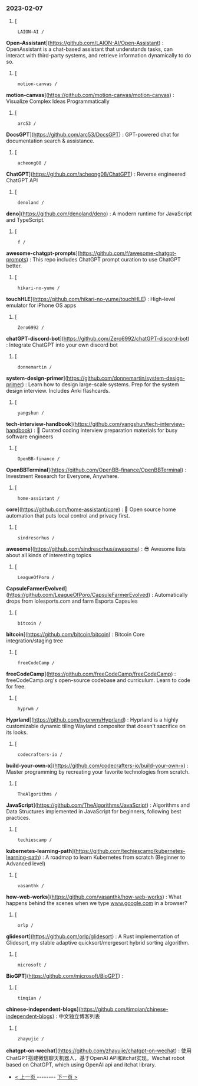 ### 2023-02-07 
1. [
    

        LAION-AI /
**Open-Assistant**](https://github.com/LAION-AI/Open-Assistant) : OpenAssistant is a chat-based assistant that understands tasks, can interact with third-party systems, and retrieve information dynamically to do so.
1. [
    

        motion-canvas /
**motion-canvas**](https://github.com/motion-canvas/motion-canvas) : Visualize Complex Ideas Programmatically
1. [
    

        arc53 /
**DocsGPT**](https://github.com/arc53/DocsGPT) : GPT-powered chat for documentation search & assistance.
1. [
    

        acheong08 /
**ChatGPT**](https://github.com/acheong08/ChatGPT) : Reverse engineered ChatGPT API
1. [
    

        denoland /
**deno**](https://github.com/denoland/deno) : A modern runtime for JavaScript and TypeScript.
1. [
    

        f /
**awesome-chatgpt-prompts**](https://github.com/f/awesome-chatgpt-prompts) : This repo includes ChatGPT prompt curation to use ChatGPT better.
1. [
    

        hikari-no-yume /
**touchHLE**](https://github.com/hikari-no-yume/touchHLE) : High-level emulator for iPhone OS apps
1. [
    

        Zero6992 /
**chatGPT-discord-bot**](https://github.com/Zero6992/chatGPT-discord-bot) : Integrate ChatGPT into your own discord bot
1. [
    

        donnemartin /
**system-design-primer**](https://github.com/donnemartin/system-design-primer) : Learn how to design large-scale systems. Prep for the system design interview. Includes Anki flashcards.
1. [
    

        yangshun /
**tech-interview-handbook**](https://github.com/yangshun/tech-interview-handbook) : 💯 Curated coding interview preparation materials for busy software engineers
1. [
    

        OpenBB-finance /
**OpenBBTerminal**](https://github.com/OpenBB-finance/OpenBBTerminal) : Investment Research for Everyone, Anywhere.
1. [
    

        home-assistant /
**core**](https://github.com/home-assistant/core) : 🏡 Open source home automation that puts local control and privacy first.
1. [
    

        sindresorhus /
**awesome**](https://github.com/sindresorhus/awesome) : 😎 Awesome lists about all kinds of interesting topics
1. [
    

        LeagueOfPoro /
**CapsuleFarmerEvolved**](https://github.com/LeagueOfPoro/CapsuleFarmerEvolved) : Automatically drops from lolesports.com and farm Esports Capsules
1. [
    

        bitcoin /
**bitcoin**](https://github.com/bitcoin/bitcoin) : Bitcoin Core integration/staging tree
1. [
    

        freeCodeCamp /
**freeCodeCamp**](https://github.com/freeCodeCamp/freeCodeCamp) : freeCodeCamp.org's open-source codebase and curriculum. Learn to code for free.
1. [
    

        hyprwm /
**Hyprland**](https://github.com/hyprwm/Hyprland) : Hyprland is a highly customizable dynamic tiling Wayland compositor that doesn't sacrifice on its looks.
1. [
    

        codecrafters-io /
**build-your-own-x**](https://github.com/codecrafters-io/build-your-own-x) : Master programming by recreating your favorite technologies from scratch.
1. [
    

        TheAlgorithms /
**JavaScript**](https://github.com/TheAlgorithms/JavaScript) : Algorithms and Data Structures implemented in JavaScript for beginners, following best practices.
1. [
    

        techiescamp /
**kubernetes-learning-path**](https://github.com/techiescamp/kubernetes-learning-path) : A roadmap to learn Kubernetes from scratch (Beginner to Advanced level)
1. [
    

        vasanthk /
**how-web-works**](https://github.com/vasanthk/how-web-works) : What happens behind the scenes when we type www.google.com in a browser?
1. [
    

        orlp /
**glidesort**](https://github.com/orlp/glidesort) : A Rust implementation of Glidesort, my stable adaptive quicksort/mergesort hybrid sorting algorithm.
1. [
    

        microsoft /
**BioGPT**](https://github.com/microsoft/BioGPT) : 
1. [
    

        timqian /
**chinese-independent-blogs**](https://github.com/timqian/chinese-independent-blogs) : 中文独立博客列表
1. [
    

        zhayujie /
**chatgpt-on-wechat**](https://github.com/zhayujie/chatgpt-on-wechat) : 使用ChatGPT搭建微信聊天机器人，基于OpenAI API和itchat实现。Wechat robot based on ChatGPT, which using OpenAI api and itchat library. 

- [ < 上一页 ](https://github.com/able8/github-trending-daily-record/blob/master/2023-02-06.md) -------- [ 下一页 > ](https://github.com/able8/github-trending-daily-record/blob/master/2023-02-08.md)